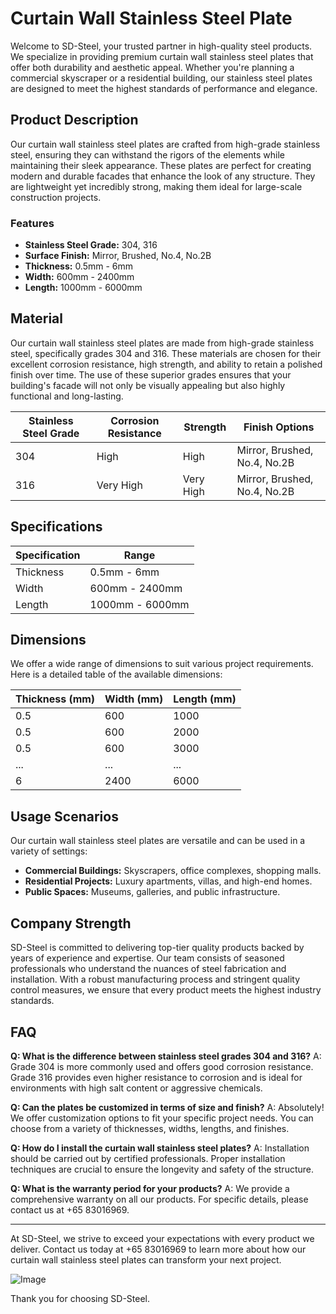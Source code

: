 # Curtain Wall Stainless Steel Plate

Welcome to SD-Steel, your trusted partner in high-quality steel products. We specialize in providing premium curtain wall stainless steel plates that offer both durability and aesthetic appeal. Whether you're planning a commercial skyscraper or a residential building, our stainless steel plates are designed to meet the highest standards of performance and elegance.

## Product Description

Our curtain wall stainless steel plates are crafted from high-grade stainless steel, ensuring they can withstand the rigors of the elements while maintaining their sleek appearance. These plates are perfect for creating modern and durable facades that enhance the look of any structure. They are lightweight yet incredibly strong, making them ideal for large-scale construction projects.

### Features
- **Stainless Steel Grade:** 304, 316
- **Surface Finish:** Mirror, Brushed, No.4, No.2B
- **Thickness:** 0.5mm - 6mm
- **Width:** 600mm - 2400mm
- **Length:** 1000mm - 6000mm

## Material

Our curtain wall stainless steel plates are made from high-grade stainless steel, specifically grades 304 and 316. These materials are chosen for their excellent corrosion resistance, high strength, and ability to retain a polished finish over time. The use of these superior grades ensures that your building's facade will not only be visually appealing but also highly functional and long-lasting.

| Stainless Steel Grade | Corrosion Resistance | Strength | Finish Options |
|-----------------------|----------------------|----------|----------------|
| 304                   | High                 | High     | Mirror, Brushed, No.4, No.2B |
| 316                   | Very High            | Very High| Mirror, Brushed, No.4, No.2B |

## Specifications

| Specification | Range                |
|---------------|----------------------|
| Thickness     | 0.5mm - 6mm          |
| Width         | 600mm - 2400mm       |
| Length        | 1000mm - 6000mm      |

## Dimensions

We offer a wide range of dimensions to suit various project requirements. Here is a detailed table of the available dimensions:

| Thickness (mm) | Width (mm) | Length (mm) |
|----------------|------------|-------------|
| 0.5            | 600        | 1000        |
| 0.5            | 600        | 2000        |
| 0.5            | 600        | 3000        |
| ...            | ...        | ...         |
| 6              | 2400       | 6000        |

## Usage Scenarios

Our curtain wall stainless steel plates are versatile and can be used in a variety of settings:
- **Commercial Buildings:** Skyscrapers, office complexes, shopping malls.
- **Residential Projects:** Luxury apartments, villas, and high-end homes.
- **Public Spaces:** Museums, galleries, and public infrastructure.

## Company Strength

SD-Steel is committed to delivering top-tier quality products backed by years of experience and expertise. Our team consists of seasoned professionals who understand the nuances of steel fabrication and installation. With a robust manufacturing process and stringent quality control measures, we ensure that every product meets the highest industry standards.

## FAQ

**Q: What is the difference between stainless steel grades 304 and 316?**
A: Grade 304 is more commonly used and offers good corrosion resistance. Grade 316 provides even higher resistance to corrosion and is ideal for environments with high salt content or aggressive chemicals.

**Q: Can the plates be customized in terms of size and finish?**
A: Absolutely! We offer customization options to fit your specific project needs. You can choose from a variety of thicknesses, widths, lengths, and finishes.

**Q: How do I install the curtain wall stainless steel plates?**
A: Installation should be carried out by certified professionals. Proper installation techniques are crucial to ensure the longevity and safety of the structure.

**Q: What is the warranty period for your products?**
A: We provide a comprehensive warranty on all our products. For specific details, please contact us at +65 83016969.

---

At SD-Steel, we strive to exceed your expectations with every product we deliver. Contact us today at +65 83016969 to learn more about how our curtain wall stainless steel plates can transform your next project. 

![Image](https://github.com/user-attachments/assets/2567258e-e124-4816-932d-1809bd27ef0b)

Thank you for choosing SD-Steel.